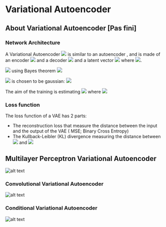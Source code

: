 # Variational Autoencoder



## About Variational Autoencoder [Pas fini]

### Network Architecture

A Variational Autoencoder <img src="https://render.githubusercontent.com/render/math?math=\mathcal{P}: \mathcal{D}\mapsto \mathcal{D}"> is similar to an autoencoder , and is made of an encoder <img src="https://render.githubusercontent.com/render/math?math=\mathcal{Q}: \mathcal{D} \mapsto \mathcal{Z}"> and a decoder <img src="https://render.githubusercontent.com/render/math?math=\mathcal{R}: \mathcal{Z} \mapsto \mathcal{D}. \forall x \in \mathcal{D},  x \sim \mathcal{P}(x) = \mathcal{R} \circ \mathcal{Q} (x)"> and a latent vector <img src="https://render.githubusercontent.com/render/math?math=z"> where  <img src="https://render.githubusercontent.com/render/math?math=\forall x \in \mathcal{D}, \exists z \in \mathcal{z} / \mathcal{Q} (x) = z">.

<img src="https://render.githubusercontent.com/render/math?math=\mathcal{P}_\theta (x) = \int_{\mathcal{Z}} \mathcal{P}_{\theta}(x,z) "> using Bayes theorem <img src="https://render.githubusercontent.com/render/math?math=\mathcal{P}_\theta (x) = \int_{\mathcal{Z}} \mathcal{P}_{\theta}(x | z)\mathcal{P}(z)=\int_{\mathcal{Z}} \mathcal{P}_{\theta}(z | x)\mathcal{P}(x)"><br>

<img src="https://render.githubusercontent.com/render/math?math=\mathcal{Q}(z|x)"> is chosen to be gaussian: <img src="https://render.githubusercontent.com/render/math?math=\mathcal{Q}(z|x) \sim \mathcal{N}(\mu(x),\sigma(x)\mathbb{I})">

The aim of the training is estimating <img src="https://render.githubusercontent.com/render/math?math=(\phi,\theta)"> where <img src="https://render.githubusercontent.com/render/math?math=\mathcal{Q}_{\phi}(z|x) \approx \mathcal{P}_{\theta}(z|x) ">


### Loss function

The loss function of a VAE has 2 parts:
- The reconstruction loss that measure the distance between the input and the output of the VAE ( MSE; Binary Cross Entropy)
- The Kullback-Leibler (KL) divergence measuring the distance between <img src="https://render.githubusercontent.com/render/math?math=\mathcal{Q}(z|x)"> and <img src="https://render.githubusercontent.com/render/math?math=\mathcal{P}(z|x)"> 


## Multilayer Perceptron Variational Autoencoder

![alt text](https://github.com/nakmuayFarang/start-with-MNIST/blob/master/img/vae-mlp.jpg)


### Convolutional Variational Autoencoder
![alt text](https://github.com/nakmuayFarang/start-with-MNIST/blob/master/img/vae_cnn.jpg)


### Conditional Variational Autoencoder
![alt text](https://github.com/nakmuayFarang/start-with-MNIST/blob/master/img/vae_cond.jpg)

